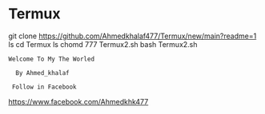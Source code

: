 # Termux
git clone https://github.com/Ahmedkhalaf477/Termux/new/main?readme=1
ls
cd Termux
ls 
chomd 777 Termux2.sh
bash Termux2.sh

    Welcome To My The Worled 

      By Ahmed_khalaf  

     Follow in Facebook 
 https://www.facebook.com/Ahmedkhk477
